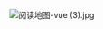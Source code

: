 ![阅读地图-vue (3).jpg](https://cdn.nlark.com/yuque/0/2023/jpeg/743297/1678620285491-636cb566-83ba-4756-a93e-9bff8f6cc5c5.jpeg#averageHue=%23fdfdfd&clientId=uf061d2f8-83f3-4&from=drop&id=u76038d18&name=%E9%98%85%E8%AF%BB%E5%9C%B0%E5%9B%BE-vue%20%283%29.jpg&originHeight=4597&originWidth=3131&originalType=binary&ratio=2&rotation=0&showTitle=false&size=720588&status=done&style=none&taskId=udf7f7cbf-b267-42ad-9123-5b7296a3771&title=)
